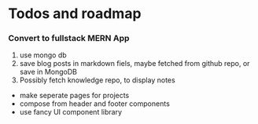 

# Todos and roadmap


### Convert to fullstack MERN App
1. use mongo db
2. save blog posts in markdown fiels, maybe fetched from github repo, or save in MongoDB
3. Possibly fetch knowledge repo, to display notes
- make seperate pages for projects
- compose from header and footer components
- use fancy UI component library

